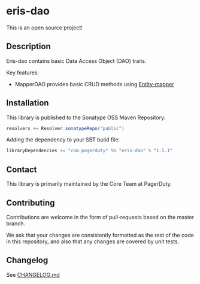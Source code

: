# eris-dao

This is an open source project!

## Description

Eris-dao contains basic Data Access Object (DAO) traits.

Key features:
 * MapperDAO provides basic CRUD methods using [Entity-mapper](https://github.com/PagerDuty/eris-mapper)

## Installation

This library is published to the Sonatype OSS Maven Repository:
```scala
resolvers += Resolver.sonatypeRepo("public")
```

Adding the dependency to your SBT build file:
```scala
libraryDependencies += "com.pagerduty" %% "eris-dao" % "1.5.1"
```

## Contact

This library is primarily maintained by the Core Team at PagerDuty.

## Contributing

Contributions are welcome in the form of pull-requests based on the master branch.

We ask that your changes are consistently formatted as the rest of the code in this repository, and also that any changes are covered by unit tests.

## Changelog

See [CHANGELOG.md](./CHANGELOG.md)

